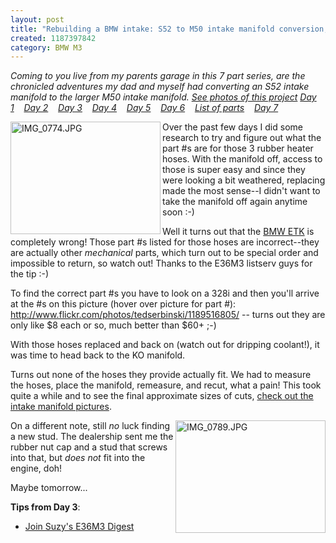 ```yaml
--- 
layout: post
title: "Rebuilding a BMW intake: S52 to M50 intake manifold conversion, day 3"
created: 1187397842
category: BMW M3
---
```

<em>Coming to you live from my parents garage in this 7 part series, are the chronicled adventures my dad and myself had converting an S52 intake manifold to the larger M50 intake manifold. <a href="http://www.flickr.com/photos/tedserbinski/sets/72157601244448485/">See photos of this project</a>
<a href="http://tedserbinski.com/2007/08/04/rebuilding-bmw-intake-s52-m50-intake-manifold-conversion-day-1">Day 1</a>&nbsp;&nbsp;&nbsp; <a href="http://tedserbinski.com/2007/08/11/rebuilding-bmw-intake-s52-m50-intake-manifold-conversion-day-2">Day 2</a>&nbsp;&nbsp;&nbsp; <a href="http://tedserbinski.com/2007/08/17/rebuilding-bmw-intake-s52-m50-intake-manifold-conversion-day-3">Day 3</a>&nbsp;&nbsp;&nbsp; <a href="http://tedserbinski.com/2007/08/18/rebuilding-bmw-intake-s52-m50-intake-manifold-conversion-day-4">Day 4</a>&nbsp;&nbsp;&nbsp; <a href="http://tedserbinski.com/2007/08/23/rebuilding-bmw-intake-s52-m50-intake-manifold-conversion-day-5">Day 5</a>&nbsp;&nbsp;&nbsp; <a href="http://tedserbinski.com/2007/08/30/rebuilding-bmw-intake-s52-m50-intake-manifold-conversion-day-6">Day 6</a>&nbsp;&nbsp;&nbsp; <a href="http://tedserbinski.com/2007/08/31/rebuilding-bmw-intake-s52-m50-intake-manifold-conversion-list-parts">List of parts</a>&nbsp;&nbsp;&nbsp; <a href="http://tedserbinski.com/2007/09/17/rebuilding-bmw-intake-s52-m50-intake-manifold-conversion-day-7">Day 7</a></em>

<!--break-->

<a href="http://www.flickr.com/photos/tedserbinski/1189516805/" title="Photo Sharing"><img src="http://farm2.static.flickr.com/1248/1189516805_fe5fb09d0d_m.jpg" width="240" height="180" alt="IMG_0774.JPG" align="left" /></a>

Over the past few days I did some research to try and figure out what the part #s are for those 3 rubber heater hoses. With the manifold off, access to those is super easy and since they were looking a bit weathered, replacing made the most sense--I didn't want to take the manifold off again anytime soon :-)

Well it turns out that the <a href="http://www.realoem.com/bmw/showparts.do?model=CD33&mospid=47501&btnr=64_0126&hg=64&fg=18">BMW ETK</a> is completely wrong! Those part #s listed for those hoses are incorrect--they are actually other <em>mechanical</em> parts, which turn out to be special order and impossible to return, so watch out! Thanks to the E36M3 listserv guys for the tip :-)

To find the correct part #s you have to look on a 328i and then you'll arrive at the #s on this picture (hover over picture for part #): http://www.flickr.com/photos/tedserbinski/1189516805/  -- turns out they are only like $8 each or so, much better than $60+ ;-)

With those hoses replaced and back on (watch out for dripping coolant!), it was time to head back to the KO manifold. 

Turns out none of the hoses they provide actually fit. We had to measure the hoses, place the manifold, remeasure, and recut, what a pain! This took quite a while and to see the final approximate sizes of cuts, <a href="http://www.flickr.com/photos/tedserbinski/sets/72157601244448485/">check out the intake manifold pictures</a>.

<a href="http://www.flickr.com/photos/tedserbinski/1190400590/" title="Photo Sharing"><img src="http://farm2.static.flickr.com/1349/1190400590_089f43a42f_m.jpg" width="240" height="180" alt="IMG_0789.JPG" align="right" /></a>

On a different note, still <em>no</em> luck finding a new stud. The dealership sent me the rubber nut cap and a stud that screws into that, but <em>does not</em> fit into the engine, doh!

Maybe tomorrow...

<strong>Tips from Day 3</strong>:
<ul>
<li><a href="http://bmw-m.net/Resources/digest_application.htm">Join Suzy's E36M3 Digest</a></li>
</ul>
